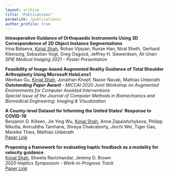 ```yaml
---
layout: archive
title: "Publications"
permalink: /publications/
author_profile: true
---
```


**Intraoperative Guidance of Orthopaedic Instruments Using 3D Correspondence of 2D Object Instance Segmentations**           
Irina Bataeva, <ins>Kinjal Shah</ins>, Rohan Vijayan, Runze Han, Niral Sheth, Gerhard Kleinszig, Sebastian Vogt, Greg Osgood, Jeffrey H. Siewerdsen, Ali Uneri       
*SPIE Medical Imaging 2021 - Poster Presentation*

**Feasibility of Image-based Augmented Reality Guidance of Total Shoulder Arthroplasty Using Microsoft HoloLens1**         
Wenhao Gu, <ins>Kinjal Shah</ins>, Jonathan Knopf, Nassir Navab, Mathias Unberath         
***Outstanding Paper Award*** - *MICCAI 2020 Joint Workshop on Augmented Environments for Computer Assisted Interventions*         
*Special Issue of the Journal of Computer Methods in Biomechanics and Biomedical Engineering: Imaging & Visualization*         

**A County-level Dataset for Informing the United States' Response to COVID-19**    
Benjamin D. Killeen, Jie Ying Wu, <ins>Kinjal Shah</ins>, Anna Zapaishchykova, Philipp Nikutta, Aniruddha Tamhane, Shreya Chakraborty, Jinchi Wei, Tiger Gao, Mareike Thies, Mathias Unberath        
[Paper Link](https://arxiv.org/pdf/2004.00756.pdf)            

**Proposing a framework for evaluating haptic feedback as a modality for velocity guidance**    
<ins>Kinjal Shah</ins>, Shweta Ravichandar, Jeremy D. Brown    
*2020 Haptics Symposium - Work-in-Progress Track*     
[Paper Link](https://kinjmshah.github.io/files/haptics2020_WIP.pdf)



